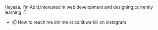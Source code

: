 Heyaaa, I’m Aditi,interested in web development and designing,currently learning IT
- 📫 How to reach me dm me at adititiwariiiii on instagram 

<!---
adititiwariiiii/adititiwariiiii is a ✨ special ✨ repository because its `README.md` (this file) appears on your GitHub profile.
You can click the Preview link to take a look at your changes.
--->
